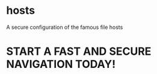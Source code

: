 # hosts
A secure configuration of the famous file hosts
# START A FAST AND SECURE NAVIGATION TODAY! 
